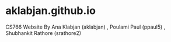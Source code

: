 # aklabjan.github.io
CS766 Website 
By Ana Klabjan (aklabjan) , Poulami Paul (ppaul5) , Shubhankit Rathore (srathore2)
